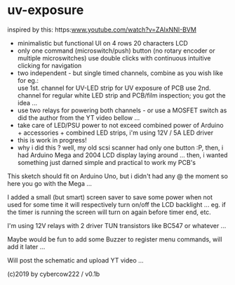 # uv-exposure
   inspired by this: https:www.youtube.com/watch?v=ZAlxNNI-BVM
   - minimalistic but functional UI on 4 rows 20 characters LCD
   - only one command (microswitch/push) button (no rotary encoder or multiple microswitches)
     use double clicks with continuous intuitive clicking for navigation
   - two independent - but single timed channels, combine as you wish like for eg.:  
     use 1st. channel for UV-LED strip for UV exposure of PCB
     use 2nd. channel for regular white LED strip and PCB/film inspection; you got the idea ...
   - use two relays for powering both channels - or use a MOSFET switch as
     did the author from the YT video bellow ...
   - take care of LED/PSU power to not exceed combined power of Arduino + 
     accessories + combined LED strips, i'm using 12V / 5A LED driver       
   - this is work in progress!
   - why i did this ? well, my old scsi scanner had only one button :P, 
     then, i had Arduino Mega and 2004 LCD display laying around ...
     then, i wanted something just darned simple and practical to work my PCB's

  This sketch should fit on Arduino Uno, but i didn't had any @ the moment so here you go
  with the Mega ... 

  I added a small (but smart) screen saver to save some power when not used for some time
  it will respectively turn on/off the LCD backlight ... eg. if the timer is running the
  screen will turn on again before timer end, etc.

  I'm using 12V relays with 2 driver TUN transistors like BC547 or whatever ...

  Maybe would be fun to add some Buzzer to register menu commands, will add it later ...

  Will post the schematic and upload YT video ...
  
  (c)2019 by cybercow222 / v0.1b
